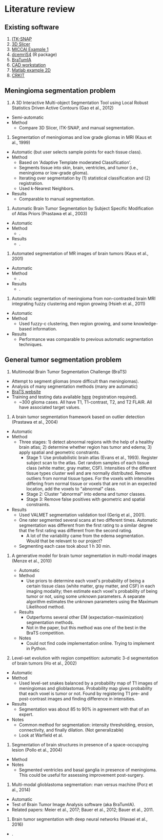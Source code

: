 # Literature review


## Existing software

1. [ITK-SNAP]()
1. [3D Slicer]()
1. [MICCAI Example 1](https://github.com/naldeborgh7575/brain_segmentation)
1. [dcemriS4](https://github.com/bjw34032/dcemriS4) (R package)
1. [BraTumIA](http://www.istb.unibe.ch/research/medical_image_analysis/software/index_eng.html)
1. [CAD workstation](http://ieeexplore.ieee.org/xpls/icp.jsp?arnumber=7208489)
1. [Matlab example 2D](https://github.com/Deepak1194/Brain-tumor-Segmentation)
1. [CRKIT](http://crl.med.harvard.edu/software/CRKIT/index.php)


## Meningioma segmentation problem

1. A 3D Interactive Multi-object Segmentation Tool using Local Robust Statistics Driven Active Contours (Gao et al., 2012)
  - Semi-automatic
  - Method
    - Compare 3D Slicer, ITK-SNAP, and manual segmentation.

1. Segmentation of meningiomas and low grade gliomas in MRI (Kaus et al., 1999)
  - Automatic (but user selects sample points for each tissue class).
  - Method
    - Based on 'Adaptive Template moderated Classification'.
    - Segments tissue into skin, brain, ventricles, and tumor (i.e., meningioma or low-grade glioma).
    - Iterating over segmentation by (1) statistical classification and (2) registration.
    - Used k-Nearest Neighbors.
  - Results
    - Comparable to manual segmentation.


1. Automatic Brain Tumor Segmentation by Subject Specific Modification of Atlas Priors (Prastawa et al., 2003)
  - Automatic
  - Method
    - .
  - Results
    - .


1. Automated segmentation of MR images of brain tumors (Kaus et al., 2001)
  - Automatic
  - Method
    - .
  - Results
    - .


1. Automatic segmentation of meningioma from non-contrasted brain MRI integrating fuzzy clustering and region growing (Hsieh et al., 2011)
  - Automatic
  - Method
    - Used fuzzy-c clustering, then region growing, and some knowledge-based information.
  - Results
    - Performance was comparable to previous automatic segmentation techniques.



## General tumor segmentation problem

1. Multimodal Brain Tumor Segmentation Challenge (BraTS)
  - Attempt to segment gliomas (more difficult than meningiomas).
  - Analysis of many segmentation methods (many are automatic)
  - [BraTS website](http://braintumorsegmentation.org/)
  - Training and testing data available [here](https://www.smir.ch/BRATS/Start2015) (registration required).
    - ~300 glioma cases. All have T1, T1-contrast, T2, and T2 FLAIR. All have associated target values.


1. A brain tumor segmentation framework based on outlier detection (Prastawa et al., 2004)
  - Automatic
  - Method
    - Three stages: 1) detect abnormal regions with the help of a healthy brain atlas; 2) determine whether region has tumor and edema; 3) apply spatial and geometric constraints.
      - Stage 1: Use probabilistic brain atlas (Evans et al., 1993). Register subject scan to the atlas. Get random samples of each tissue class (white matter, gray matter, CSF). Intensities of the different tissue types cluster well and are normally distributed. Remove outliers from normal tissue types. For the voxels with intensities differing from normal tissue or voxels that are not in an expected location, add the voxels to "abnormal" class.
      - Stage 2: Cluster "abnormal" into edema and tumor classes.
      - Stage 3: Remove false positives with geometric and spatial constraints.
  - Results
    - Used VALMET segmentation validation tool (Gerig et al., 2001).
    - One rater segmented several scans at two different times. Automatic segmentation was different from the first rating to a similar degree that the first rating was different from the second rating.
      - A lot of the variability came from the edema segmentation. Would that be relevant to our project?
    - Segmenting each case took about 1 h 30 min.


1. A generative model for brain tumor segmentation in multi-modal images (Menze et al., 2010)
    - Automatic
    - Method
      - Use priors to determine each voxel's probability of being a certain tissue class (white matter, gray matter, and CSF) in each imaging modality; then estimate each voxel's probability of being tumor or not, using some unknown parameters. A separate algorithm estimates the unknown parameters using the Maximum Likelihood method.
    - Results
      - Outperforms several other EM (expectation-maximization) segmentation methods.
      - Not in the paper, but this method was one of the best in the BraTS competition.
    - Notes
      - Could not find code implementation online. Trying to implement in Python.


1. Level-set evolution with region competition: automatic 3-d segmentation of brain tumors (Ho et al., 2002)
  - Automatic
  - Method
    - Used level-set snakes balanced by a probability map of T1 images of meningiomas and glioblastomas. Probability map gives probability that each voxel is tumor or not. Found by registering T1 pre- and post-contrast images and finding difference in intensities.
  - Results
    - Segmentation was about 85 to 90% in agreement with that of an expert.
  - Notes
    - Common method for segmentation: intensity thresholding, erosion, connectivity, and finally dilation. (Not generalizable)
    - Look at Warfield et al.


1. Segmentation of brain structures in presence of a space-occupying lesion (Pollo et al., 2004)
  - Method
  - Notes
     - Segmented ventricles and basal ganglia in presence of meningioma. This could be useful for assessing improvement post-surgery.


1. Multi-modal glioblastoma segmentation: man versus machine (Porz et al., 2014)
  - Automatic
  - Test of Brain Tumor Image Analysis software (aka BraTumIA).
  - Related papers: Meier et al., 2017; Bauer et al., 2012; Bauer et al., 2011.


1. Brain tumor segmentation with deep neural networks (Havaei et al., 2016)
  - .

